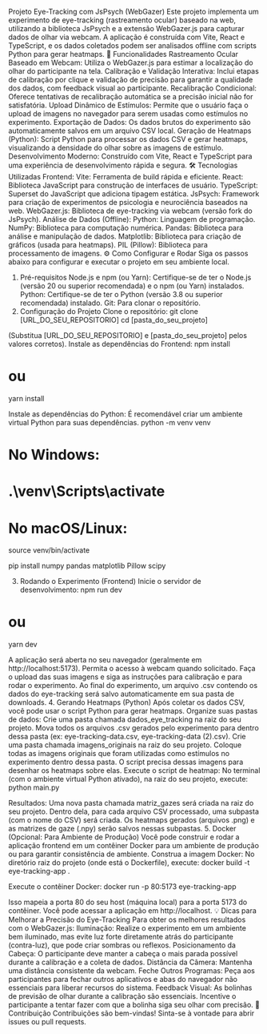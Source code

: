 Projeto Eye-Tracking com JsPsych (WebGazer)
Este projeto implementa um experimento de eye-tracking (rastreamento ocular) baseado na web, utilizando a biblioteca JsPsych e a extensão WebGazer.js para capturar dados de olhar via webcam. A aplicação é construída com Vite, React e TypeScript, e os dados coletados podem ser analisados offline com scripts Python para gerar heatmaps.
🚀 Funcionalidades
Rastreamento Ocular Baseado em Webcam: Utiliza o WebGazer.js para estimar a localização do olhar do participante na tela.
Calibração e Validação Interativa: Inclui etapas de calibração por clique e validação de precisão para garantir a qualidade dos dados, com feedback visual ao participante.
Recalibração Condicional: Oferece tentativas de recalibração automática se a precisão inicial não for satisfatória.
Upload Dinâmico de Estímulos: Permite que o usuário faça o upload de imagens no navegador para serem usadas como estímulos no experimento.
Exportação de Dados: Os dados brutos do experimento são automaticamente salvos em um arquivo CSV local.
Geração de Heatmaps (Python): Script Python para processar os dados CSV e gerar heatmaps, visualizando a densidade do olhar sobre as imagens de estímulo.
Desenvolvimento Moderno: Construído com Vite, React e TypeScript para uma experiência de desenvolvimento rápida e segura.
🛠️ Tecnologias Utilizadas
Frontend:
Vite: Ferramenta de build rápida e eficiente.
React: Biblioteca JavaScript para construção de interfaces de usuário.
TypeScript: Superset do JavaScript que adiciona tipagem estática.
JsPsych: Framework para criação de experimentos de psicologia e neurociência baseados na web.
WebGazer.js: Biblioteca de eye-tracking via webcam (versão fork do JsPsych).
Análise de Dados (Offline):
Python: Linguagem de programação.
NumPy: Biblioteca para computação numérica.
Pandas: Biblioteca para análise e manipulação de dados.
Matplotlib: Biblioteca para criação de gráficos (usada para heatmaps).
PIL (Pillow): Biblioteca para processamento de imagens.
⚙️ Como Configurar e Rodar
Siga os passos abaixo para configurar e executar o projeto em seu ambiente local.
1. Pré-requisitos
Node.js e npm (ou Yarn): Certifique-se de ter o Node.js (versão 20 ou superior recomendada) e o npm (ou Yarn) instalados.
Python: Certifique-se de ter o Python (versão 3.8 ou superior recomendada) instalado.
Git: Para clonar o repositório.
2. Configuração do Projeto
Clone o repositório:
git clone [URL_DO_SEU_REPOSITORIO]
cd [pasta_do_seu_projeto]

(Substitua [URL_DO_SEU_REPOSITORIO] e [pasta_do_seu_projeto] pelos valores corretos).
Instale as dependências do Frontend:
npm install
# ou
yarn install


Instale as dependências do Python:
É recomendável criar um ambiente virtual Python para suas dependências.
python -m venv venv
# No Windows:
# .\venv\Scripts\activate
# No macOS/Linux:
source venv/bin/activate

pip install numpy pandas matplotlib Pillow scipy


3. Rodando o Experimento (Frontend)
Inicie o servidor de desenvolvimento:
npm run dev
# ou
yarn dev


A aplicação será aberta no seu navegador (geralmente em http://localhost:5173).
Permita o acesso à webcam quando solicitado.
Faça o upload das suas imagens e siga as instruções para calibração e para rodar o experimento.
Ao final do experimento, um arquivo .csv contendo os dados do eye-tracking será salvo automaticamente em sua pasta de downloads.
4. Gerando Heatmaps (Python)
Após coletar os dados CSV, você pode usar o script Python para gerar heatmaps.
Organize suas pastas de dados:
Crie uma pasta chamada dados_eye_tracking na raiz do seu projeto.
Mova todos os arquivos .csv gerados pelo experimento para dentro dessa pasta (ex: eye-tracking-data.csv, eye-tracking-data (2).csv).
Crie uma pasta chamada imagens_originais na raiz do seu projeto.
Coloque todas as imagens originais que foram utilizadas como estímulos no experimento dentro dessa pasta. O script precisa dessas imagens para desenhar os heatmaps sobre elas.
Execute o script de heatmap:
No terminal (com o ambiente virtual Python ativado), na raiz do seu projeto, execute:
python main.py


Resultados:
Uma nova pasta chamada matriz_gazes será criada na raiz do seu projeto.
Dentro dela, para cada arquivo CSV processado, uma subpasta (com o nome do CSV) será criada.
Os heatmaps gerados (arquivos .png) e as matrizes de gaze (.npy) serão salvos nessas subpastas.
5. Docker (Opcional: Para Ambiente de Produção)
Você pode construir e rodar a aplicação frontend em um contêiner Docker para um ambiente de produção ou para garantir consistência de ambiente.
Construa a imagem Docker:
No diretório raiz do projeto (onde está o Dockerfile), execute:
docker build -t eye-tracking-app .


Execute o contêiner Docker:
docker run -p 80:5173 eye-tracking-app

Isso mapeia a porta 80 do seu host (máquina local) para a porta 5173 do contêiner. Você pode acessar a aplicação em http://localhost.
💡 Dicas para Melhorar a Precisão do Eye-Tracking
Para obter os melhores resultados com o WebGazer.js:
Iluminação: Realize o experimento em um ambiente bem iluminado, mas evite luz forte diretamente atrás do participante (contra-luz), que pode criar sombras ou reflexos.
Posicionamento da Cabeça: O participante deve manter a cabeça o mais parada possível durante a calibração e a coleta de dados.
Distância da Câmera: Mantenha uma distância consistente da webcam.
Feche Outros Programas: Peça aos participantes para fechar outros aplicativos e abas do navegador não essenciais para liberar recursos do sistema.
Feedback Visual: As bolinhas de previsão de olhar durante a calibração são essenciais. Incentive o participante a tentar fazer com que a bolinha siga seu olhar com precisão.
🤝 Contribuição
Contribuições são bem-vindas! Sinta-se à vontade para abrir issues ou pull requests.
